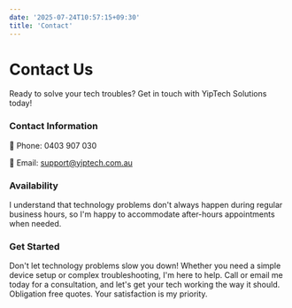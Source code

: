 ```yaml
---
date: '2025-07-24T10:57:15+09:30'
title: 'Contact'
---
```

# Contact Us

Ready to solve your tech troubles? Get in touch with YipTech Solutions today!

### Contact Information

📱 Phone:  0403 907 030

📧 Email:  support@yiptech.com.au 
     

### Availability

I understand that technology problems don't always happen during regular business hours, so I'm happy to accommodate after-hours appointments when needed.

### Get Started

Don't let technology problems slow you down! Whether you need a simple device setup or complex troubleshooting, I'm here to help. Call or email me today for a consultation, and let's get your tech working the way it should. Obligation free quotes. Your satisfaction is my priority.
